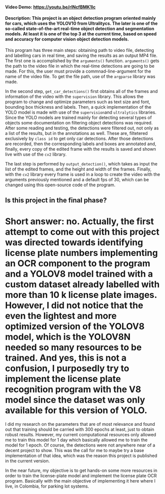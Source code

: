 #### Video Demo:  <https://youtu.be/rlNcfBMK1lc>
#### Description: This project is an object detection program oriented mainly for cars, which uses the YOLOV10 from Ultralitycs. The later is one of the so-called state-of-the-art real-time object detection and segmentation models. At least it is one of the top 3 at the current time, based on speed and accuracy for computer vision object detection models. 

This program has three main steps: obtaining path to video file, detecting and labelling cars in real time, and saving the results as an output MP4 file. The first one is accomplished by the `arguments()` function. `arguments()` gets the path to the video file in which the real-time detections are going to be made. For this, the user must provide a commnad-line-argument for the name of the video file. To get the file path, use of the `argparse` library was made.

In the second step, `get_car_detections()` first obtains all of the frames and information of the video with the `supervision` library. This allows the program to change and optimize parameters such as text size and font, bounding box thickness and labels.  Then, a quick implementation of the YOLO model is made with use of the `supervision`and `ultralytics` libraries. Since the YOLO models are trained mainly for detecting several types of objects some documentation on filtering object detections was required. After some reading and testing, the detections were filtered out, not only as a list of the results, but in the annotations as well. 
These are, filtetered exclusively by `class id` to get only car detections. After those detections are recorded, then the corresponding labels and boxes are annotated and, finally, every copy of the edited frame with the results is saved and shown live with use of the `cv2` library.

The last step is performed by `output_detection()`, which takes as input the list of the edited frames, and the height and width of the frames. Finally, with the `cv2` library every frame is used in a loop to create the video with the arguments previously mentioned and a default fps of 30, which can be changed using this open-source code of the program. 

## Is this project in the final phase?
# Short answer: no. Actually, the first attempt to come out with this project was directed towards identifying license plate numbers implementing an OCR component to the program and a YOLOV8 model trained with a custom dataset already labelled with more than 10 k license plate images. However, I did not notice that the even the lightest and more optimized version of the YOLOV8 model, which is the YOLOV8N needed so many resources to be trained. And yes, this is not a confusion, I purposedly try to implement the license plate recognition program with the V8 model since the dataset was only available for this version of YOLO. 

I did my research on the parameters that are of most relevance and found out that training should be carried with 300 epochs at least, just to obtain robust results. However, my current computational resources only allowed me to train this model for 1 day which basically allowed me to train the model for 1 epoch. Of course, the detections were not anywhere near of a decent project to show. This was the call for me to maybe try a base implementation of that idea, which was the reason this project is published in the current version. 

In the near future, my objective is to get hands-on some more resources in order to train the license-plate model and implement the license plate OCR program. Basically with the main objective of implementing it here where I live, in Colombia, for parking lot systems. 
